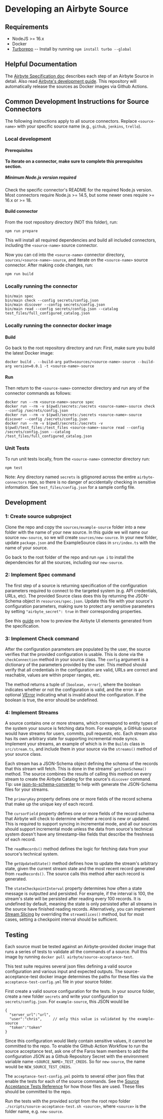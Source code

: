# Developing an Airbyte Source

## Requirements

- NodeJS >= 16.x
- Docker
- [Turborepo](https://turbo.build/) -- Install by running `npm install turbo --global`

## Helpful Documentation

The [Airbyte Specification
doc](https://docs.airbyte.com/connector-development/#the-airbyte-specification)
describes each step of an Airbyte Source in detail. Also read [Airbyte's
development
guide](https://docs.airbyte.com/connector-development#adding-a-new-connector).
This repository will automatically release the sources as Docker images via
Github Actions.

## Common Development Instructions for Source Connectors

The following instructions apply to all source connectors. Replace `<source-name>` with your specific source name (e.g., `github`, `jenkins`, `trello`).

### Local development

#### Prerequisites

**To iterate on a connector, make sure to complete this prerequisites section.**

##### Minimum Node.js version required

Check the specific connector's README for the required Node.js version. Most connectors require Node.js >= 14.5, but some newer ones require >= 16.x or >= 18.

#### Build connector

From the root repository directory (NOT this folder), run:

```
npm run prepare
```

This will install all required dependencies and build all included connectors, including the `<source-name>` source connector.

Now you can cd into the `<source-name>` connector directory, `sources/<source-name>-source`, and iterate on the `<source-name>` source connector. After making code changes, run:

```
npm run build
```

### Locally running the connector

```
bin/main spec
bin/main check --config secrets/config.json  
bin/main discover --config secrets/config.json
bin/main read --config secrets/config.json --catalog test_files/full_configured_catalog.json
```

### Locally running the connector docker image

#### Build

Go back to the root repository directory and run:
First, make sure you build the latest Docker image:

```
docker build . --build-arg path=sources/<source-name>-source --build-arg version=0.0.1 -t <source-name>-source
```

#### Run

Then return to the `<source-name>` connector directory and run any of the connector commands as follows:

```
docker run --rm <source-name>-source spec
docker run --rm -v $(pwd)/secrets:/secrets <source-name>-source check --config /secrets/config.json
docker run --rm -v $(pwd)/secrets:/secrets <source-name>-source discover --config /secrets/config.json
docker run --rm -v $(pwd)/secrets:/secrets -v $(pwd)/test_files:/test_files <source-name>-source read --config /secrets/config.json --catalog /test_files/full_configured_catalog.json
```

### Unit Tests

To run unit tests locally, from the `<source-name>` connector directory run:

```
npm test
```

Note: Any directory named `secrets` is gitignored across the entire `airbyte-connectors` repo, so there is no danger of accidentally checking in sensitive information. See `test_files/config.json` for a sample config file.

## Development

### 1: Create source subproject

Clone the repo and copy the `sources/example-source` folder into a new folder
with the name of your new source. In this guide we will name our source
`new-source`, so we will create `sources/new-source`. In your new folder, update
`package.json` and the ExampleSource class in `src/index.ts` with the name of
your source.

Go back to the root folder of the repo and run `npm i` to
install the dependencies for all the sources, including our `new-source`.

### 2: Implement Spec command

The first step of a source is returning specification of the configuration
parameters required to connect to the targeted system (e.g. API credentials,
URLs, etc). The provided Source class does this by returning the JSON-Schema
object in `resources/spec.json`. Update this file with your source's
configuration parameters, making sure to protect any sensitive parameters by
setting `"airbyte_secret": true` in their corresponding properties.

See this [guide](https://github.com/airbytehq/airbyte/blob/master/airbyte-webapp/docs/HowTo-ConnectionSpecification.md)
on how to preview the Airbyte UI elements generated from the specification.

### 3: Implement Check command

After the configuration parameters are populated by the user, the source
verifies that the provided configuration is usable. This is done via the
`checkConnection` method in your source class. The `config` argument is a
dictionary of the parameters provided by the user. This method should verify
that all credentials in the configuration are valid, URLs are correct and
reachable, values are within proper ranges, etc.

The method returns a tuple of `[boolean, error]`, where the boolean indicates
whether or not the configuration is valid, and the error is an optional
[VError](https://github.com/joyent/node-verror) indicating what is invalid about
the configuration. If the boolean is true, the error should be undefined.

### 4: Implement Streams

A source contains one or more streams, which correspond to entity types of the
system your source is fetching data from. For example, a GitHub source would
have streams for users, commits, pull requests, etc. Each stream also has its
own arbitrary state for supporting incremental mode syncs. Implement your
streams, an example of which is in the `Builds` class in `src/stream.ts`,
and include them in your source via the `streams()` method of your source class.

Each stream has a JSON-Schema object defining the schema of the records that
this stream will fetch. This is done in the streams' `getJsonSchema()` method.
The source combines the results of calling this method on every stream to
create the Airbyte Catalog for the source's `discover` command.
Tip: use [json-to-schema-converter](https://www.liquid-technologies.com/online-json-to-schema-converter) to help with generate the JSON-Schema files for your streams.

The `primaryKey` property defines one or more fields of the record schema that
make up the unique key of each record.

The `cursorField` property defines one or more fields of the record schema that
Airbyte will check to determine whether a record is new or updated. This is
required to support syncing in incremental mode, and all our sources should
support incremental mode unless the data from source's technical system doesn't
have any timestamp-like fields that describe the freshness of each record.

The `readRecords()` method defines the logic for fetching data from your
source's technical system.

The `getUpdatedState()` method defines how to update the stream's arbitrary
state, given the current stream state and the most recent record generated from
`readRecords()`. The source calls this method after each record is generated.

The `stateCheckpointInterval` property determines how often a state message is
outputted and persisted. For example, if the interval is 100, the stream's state
will be persisted after reading every 100 records. It is undefined by default,
meaning the state is only persisted after all streams in the source have
finished reading records. Alternatively, you can implement [Stream
Slicing](https://docs.airbyte.com/connector-development/cdk-python/stream-slices)
by overriding the `streamSlices()` method, but for most cases, setting a
checkpoint interval should be sufficient.

## Testing

Each source must be tested against an Airbyte-provided docker image that runs a
series of tests to validate all the commands of a source. Pull this image by
running `docker pull airbyte/source-acceptance-test`.

This test suite requires several json files defining a valid source
configuration and various input and expected outputs. The source-acceptance-test
docker image determines the paths for these files via the
`acceptance-test-config.yml` file in your source folder.

First create a valid source configuration for the tests. In your source folder,
create a new folder `secrets` and write your configuration to
`secrets/config.json`. For `example-source`, this JSON would be

```
{
  "server_url":"url",
  "user":"chris",     // only this value is validated by the example-source
  "token":"token"
}
```

Since this configuration would likely contain sensitive values, it cannot be
committed to the repo. To enable the Github Action Workflow to run the source
acceptance test, ask one of the Faros team members to add the configuration JSON
as a Github Repository Secret with the environment variable name
`<SOURCE_NAME>_TEST_CREDS`. So for `new-source`, the name would be
`NEW_SOURCE_TEST_CREDS`.

The `acceptance-test-config.yml` points to several other json files that enable
the tests for each of the source commands. See the [Source Acceptance Tests
Reference](https://docs.airbyte.com/connector-development/testing-connectors/source-acceptance-tests-reference)
for how those files are used. These files should be committed to the repo.

Run the tests with the provided script from the
root repo folder `./scripts/source-acceptance-test.sh <source>`, where
`<source>` is the folder name, e.g. `new-source`.
